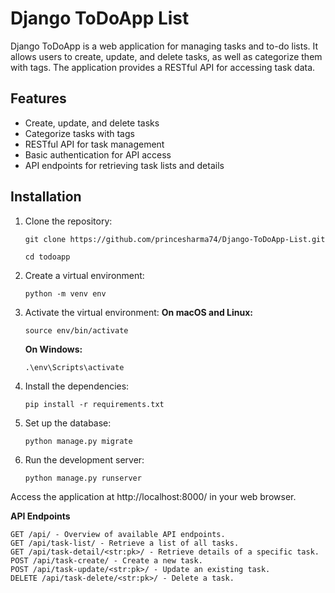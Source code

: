 # Django ToDoApp List

Django ToDoApp is a web application for managing tasks and to-do lists. It allows users to create, update, and delete tasks, as well as categorize them with tags. The application provides a RESTful API for accessing task data.

## Features

- Create, update, and delete tasks
- Categorize tasks with tags
- RESTful API for task management
- Basic authentication for API access
- API endpoints for retrieving task lists and details

## Installation

1. Clone the repository:

    `git clone https://github.com/princesharma74/Django-ToDoApp-List.git`

    `cd todoapp`

2. Create a virtual environment:

    `python -m venv env`

3. Activate the virtual environment:
     **On macOS and Linux:**

      `source env/bin/activate`

     **On Windows:**

     `.\env\Scripts\activate`

5. Install the dependencies:

    `pip install -r requirements.txt`
    
6. Set up the database:

    `python manage.py migrate`

7. Run the development server:

    `python manage.py runserver`



Access the application at http://localhost:8000/ in your web browser.

**API Endpoints**

    GET /api/ - Overview of available API endpoints.
    GET /api/task-list/ - Retrieve a list of all tasks.
    GET /api/task-detail/<str:pk>/ - Retrieve details of a specific task.
    POST /api/task-create/ - Create a new task.
    POST /api/task-update/<str:pk>/ - Update an existing task.
    DELETE /api/task-delete/<str:pk>/ - Delete a task.